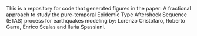 This is a repository for code that generated figures in the paper:
A fractional approach to study the pure-temporal Epidemic Type Aftershock Sequence (ETAS) process for earthquakes modeling
by: Lorenzo Cristofaro, Roberto Garra, Enrico Scalas and Ilaria Spassiani.
